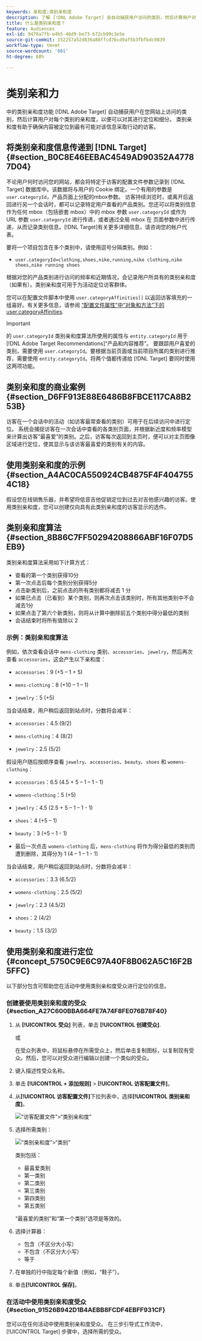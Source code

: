 ```yaml
---
keywords: 亲和度;类别亲和度
description: 了解 [!DNL Adobe Target] 会自动捕获用户访问的类别，然后计算用户对该类别的喜爱程度，从而可以对其进行定位和细分。
title: 什么是类别亲和度？
feature: Audiences
exl-id: 9478a7fb-e4b5-46d9-be73-b72cb99c3e5e
source-git-commit: 152257a52d836a88ffcd76cd9af5b3fbfbdc0839
workflow-type: tm+mt
source-wordcount: '801'
ht-degree: 68%

---
```


# 类别亲和力

中的类别亲和度功能 [!DNL Adobe Target] 自动捕获用户在您网站上访问的类别，然后计算用户对每个类别的亲和度，以便可以对其进行定位和细分。 类别亲和度有助于确保内容被定位到最有可能对该信息采取行动的访客。

## 将类别亲和度信息传递到 [!DNL Target] {#section_B0C8E46EEBAC4549AD90352A47787D04}

不论用户何时访问您的网站，都会将特定于访客的配置文件参数记录到 [!DNL Target] 数据库中。该数据将与用户的 Cookie 绑定。一个有用的参数是 `user.categoryId`，产品页面上分配的mbox参数。 访客持续浏览时，或离开后返回进行另一个会话时，都可以记录特定用户查看的产品类别。您还可以将类别信息作为任何 mbox（包括嵌套 mbox）中的 mbox 参数 `user.categoryId` 或作为 URL 参数 `user.categoryId` 进行传递，或者通过全局 mbox 在 页面参数中进行传递，从而记录类别信息。[!DNL Target]有关更多详细信息，请咨询您的帐户代表。

要将一个项目包含在多个类别中，请使用逗号分隔类别。例如：

* `user.categoryId=clothing,shoes,nike,running,nike clothing,nike shoes,nike running shoes`

根据对您的产品类别进行访问的频率和近期情况，会记录用户所具有的类别亲和度（如果有）。类别亲和度可用于为活动定位访客群体。

您可以在配置文件脚本中使用 `user.categoryAffinities[]` 以返回访客填充的一组喜好。有关更多信息，请参阅 [“配置文件属性”中“对象和方法”下的user.categoryAffinities](/help/main/c-target/c-visitor-profile/profile-parameters.md#objects).

>[!IMPORTANT]
>
>的 `user.categoryId` 类别亲和度算法所使用的属性与 `entity.categoryId` 用于 [!DNL Adobe Target Recommendations]“产品和内容推荐”。 要跟踪用户喜爱的类别，需要使用 `user.categoryId`。要根据当前页面或当前项目所属的类别进行推荐，需要使用 `entity.categoryId`。将两个值都传递给 [!DNL Target] 要同时使用这两项功能。

## 类别亲和度的商业案例 {#section_D6FF913E88E6486B8FBCE117CA8B253B}

访客在一个会话中的活动（如访客最常查看的类别）可用于在后续访问中进行定位。 系统会捕捉访客在一次会话中查看的各类别页面，并根据新近度和频率模型来计算出访客“最喜爱”的类别。之后，访客每次返回到主页时，便可以对主页图像区域进行定位，使其显示与该访客最喜爱的类别有关的内容。

## 使用类别亲和度的示例 {#section_A4AC0CA550924CB4875F4F4047554C18}

假设您在线销售乐器，并希望将低音吉他促销定位到过去对吉他感兴趣的访客。使用类别亲和度，您可以创建仅向具有此类别亲和度的访客显示的选件。

## 类别亲和度算法 {#section_8B86C7FF50294208866ABF16F07D5EB9}

类别亲和度算法采用如下计算方式：

* 查看的第一个类别获得10分
* 第一次点击后每个类别分别获得5分
* 点击新类别后，之前点击的所有类别都将减去 1 分
* 如果已点击（已看到）某个类别，则再次点击该类别时，所有其他类别中不会减去1分
* 如果点击了第六个新类别，则将从计算中删除前五个类别中得分最低的类别
* 会话结束时将所有值除以 2

### 示例：类别亲和度算法

例如，依次查看会话中 `mens-clothing` 类别、`accessories`、`jewelry`，然后再次查看 `accessories`，这会产生以下亲和度：

* `accessories`：9 (+5 – 1 + 5)

* `mens-clothing`：8 (+10 – 1 – 1)

* `jewelry`：5 (+5)

当会话结束，用户稍后返回到站点时，分数将会减半：

* `accessories`：4.5 (9/2)

* `mens-clothing`：4 (8/2)

* `jewelry`：2.5 (5/2)

假设用户随后按顺序查看 `jewelry`、`accessories`、`beauty`、`shoes` 和 `womens-clothing`：

* `accessories`：6.5 (4.5 + 5 – 1 – 1 - 1)

* `womens-clothing`：5 (+5)

* `jewelry`：4.5 (2.5 + 5 – 1 – 1 - 1)

* `shoes`：4 (+5 – 1)

* `beauty`：3 (+5 – 1 - 1)

* 最后一次点击 `womens-clothing` 后，`mens-clothing` 将作为得分最低的类别而遭到删除，其得分为 1 (4 – 1 – 1 - 1)

当会话结束，用户稍后返回到站点时，分数将会减半：

* `accessories`：3.3 (6.5/2)

* `womens-clothing`：2.5 (5/2)

* `jewelry`：2.3 (4.5/2)

* `shoes`：2 (4/2)

* `beauty`：1.5 (3/2)

## 使用类别亲和度进行定位 {#concept_5750C9E6C97A40F8B062A5C16F2B5FFC}

以下部分包含可帮助您在活动中使用类别亲和度受众进行定位的信息。

### 创建要使用类别亲和度的受众 {#section_A27C600BBA664FE7A74F8FE076B78F40}

1. 从 **[!UICONTROL 受众]** 列表，单击 **[!UICONTROL 创建受众]**.

   或

   在受众列表中，将鼠标悬停在所需受众上，然后单击复制图标，以复制现有受众。然后，您可以对受众进行编辑以创建一个类似的受众。

1. 键入描述性受众名称。
1. 单击 **[!UICONTROL + 添加规则]** > **[!UICONTROL 访客配置文件]**。
1. 从&#x200B;**[!UICONTROL 访客配置文件]**&#x200B;下拉列表中，选择&#x200B;**[!UICONTROL 类别亲和度]**。

   ![“访客配置文件”>“类别亲和度”](assets/affinity.png)

1. 选择所需类别：

   ![“类别亲和度”>“类别”](assets/affinity-category.png)

   类别包括：

   * 最喜爱类别
   * 第一类别
   * 第二类别
   * 第三类别
   * 第四类别
   * 第五类别

   “最喜爱的类别”和“第一个类别”选项是等效的。

1. 选择计算器：

   * 包含（不区分大小写）
   * 不包含（不区分大小写）
   * 等于

1. 在单独的行中指定每个新值（例如，“鞋子”）。
1. 单击&#x200B;**[!UICONTROL 保存]**。

### 在活动中使用类别亲和度受众 {#section_91526B942D1B4AEBB8FCDF4EBFF931CF}

您可以在任何活动中使用类别亲和度受众。 在三步引导式工作流中， [!UICONTROL Target] 步骤中，选择所需的受众。
